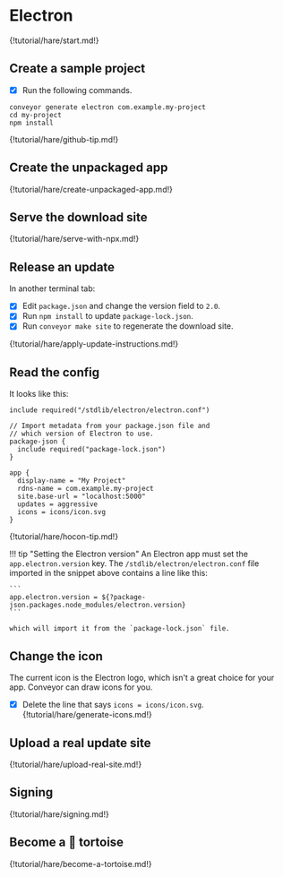 # Electron

{!tutorial/hare/start.md!}

## Create a sample project

* [x] Run the following commands.

```shell
conveyor generate electron com.example.my-project
cd my-project
npm install
```

{!tutorial/hare/github-tip.md!}

## Create the unpackaged app

{!tutorial/hare/create-unpackaged-app.md!}

## Serve the download site

{!tutorial/hare/serve-with-npx.md!}

## Release an update

In another terminal tab:

* [x] Edit `package.json` and change the version field to `2.0`.
* [x] Run `npm install` to update `package-lock.json`.
* [x] Run `conveyor make site` to regenerate the download site.

{!tutorial/hare/apply-update-instructions.md!}

## Read the config

It looks like this:

```
include required("/stdlib/electron/electron.conf")

// Import metadata from your package.json file and 
// which version of Electron to use.
package-json {
  include required("package-lock.json")
}

app {
  display-name = "My Project"
  rdns-name = com.example.my-project
  site.base-url = "localhost:5000"
  updates = aggressive
  icons = icons/icon.svg
}
```

{!tutorial/hare/hocon-tip.md!}

!!! tip "Setting the Electron version"
    An Electron app must set the `app.electron.version` key. The `/stdlib/electron/electron.conf` file imported in the snippet above contains a line
    like this: 

    ```
    app.electron.version = ${?package-json.packages.node_modules/electron.version}
    ```

    which will import it from the `package-lock.json` file.

## Change the icon

The current icon is the Electron logo, which isn't a great choice for your app. Conveyor can draw icons for you.

* [x] Delete the line that says `icons = icons/icon.svg`.
{!tutorial/hare/generate-icons.md!}

## Upload a real update site

{!tutorial/hare/upload-real-site.md!}

## Signing

{!tutorial/hare/signing.md!}

## Become a 🐢 tortoise

{!tutorial/hare/become-a-tortoise.md!}

<script>var tutorialSection = 100;</script>
